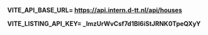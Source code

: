 **VITE_API_BASE_URL= https://api.intern.d-tt.nl/api/houses**

**VITE_LISTING_API_KEY= \_lmzUrWvCsf7d1BI6iStJRNK0TpeQXyY**
